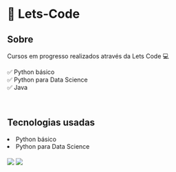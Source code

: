 # 🚀 Lets-Code


## Sobre  
Cursos em progresso realizados através da Lets Code 💻

✅ Python básico </br>
✅ Python para Data Science </br>
✅ Java

</br>

## Tecnologias usadas

<li> Python básico
<li> Python para Data Science

  <div style="display: inline_block"><br>
   <img align="center" src="https://img.shields.io/badge/Python-14354C?style=for-the-badge&logo=python&logoColor=white">
    <img align="center" src="https://img.shields.io/badge/-LeetCode-FFA116?style=for-the-badge&logo=LeetCode&logoColor=black">
  </div>
